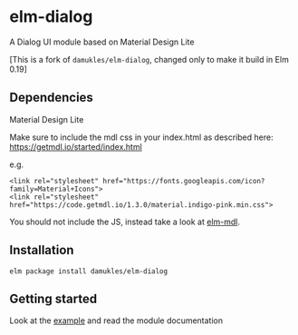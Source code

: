 # elm-dialog
A Dialog UI module based on Material Design Lite

[This is a fork of `damukles/elm-dialog`, changed only to make it build in Elm 0.19]

## Dependencies
Material Design Lite

Make sure to include the mdl css in your index.html as described here:
https://getmdl.io/started/index.html

e.g.
```
<link rel="stylesheet" href="https://fonts.googleapis.com/icon?family=Material+Icons">
<link rel="stylesheet" href="https://code.getmdl.io/1.3.0/material.indigo-pink.min.css">
```
You should not include the JS, instead take a look at [elm-mdl](http://package.elm-lang.org/packages/debois/elm-mdl/latest/).

## Installation
```
elm package install damukles/elm-dialog
```

## Getting started
Look at the [example](https://github.com/damukles/elm-dialog/tree/master/examples)
and read the module documentation
